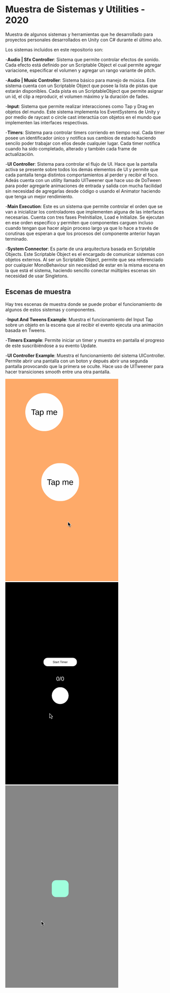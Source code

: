 # Muestra de Sistemas y Utilities - 2020

Muestra de algunos sistemas y herramientas que he desarrollado para proyectos personales desarrollados en Unity con C# durante el último año.

Los sistemas incluidos en este repositorio son:

-**Audio | Sfx Controller**: Sistema que permite controlar efectos de sonido. Cada efecto está definido por un Scriptable Object el cual permite agregar variacione,
especificar el volumen y agregar un rango variante de pitch.

-**Audio | Music Controller**: Sistema básico para manejo de música. Este sistema cuenta con un Scriptable Object que posee la lista de pistas que estarán disponibles.
Cada pista es un ScriptableObject que permite asignar un id, el clip a reproducir, el volumen máximo y la duración de fades.

-**Input**: Sistema que permite realizar interacciones como Tap y Drag en objetos del mundo. Este sistema implementa los EventSystems de Unity y por medio de raycast
o circle cast interactúa con objetos en el mundo que implementen las interfaces respectivas.

-**Timers**: Sistema para controlar timers corriendo en tiempo real. Cada timer posee un identificador único y notifica sus cambios de estado haciendo sencilo
poder trabajar con ellos desde cualquier lugar. Cada timer notifica cuando ha sido completado, alterado y también cada frame de actualización.

-**UI Controller**: Sistema para controlar el flujo de UI. Hace que la pantalla activa se presente sobre todos los demás elementos de UI y permite que cada pantalla 
tenga distintos comportamientos al perder y recibir el foco. Adeás cuenta con un utility llamado UITweener que hace uso de DoTween para poder agregarle animaciones
de entrada y salida con mucha facilidad sin necesidad de agregarlas desde código o usando el Animator haciendo que tenga un mejor rendimiento.

-**Main Execution**: Este es un sistema que permite controlar el orden que se van a inicializar los controladores que implementen alguna de las interfaces necesarias.
Cuenta con tres fases PreInitialize, Load e Initialize. Se ejecutan en ese orden específico y permiten que componentes carguen incluso cuando tengan que hacer algún
proceso largo ya que lo hace a través de corutinas que esperan a que los procesos del componente anterior hayan terminado.

-**System Connector**: Es parte de una arquitectura basada en Scriptable Objects. Este Scriptable Object es el encargado de comunicar sistemas con objetos externos.
Al ser un Scriptable Object, permite que sea referenciado por cualquier MonoBehaviour sin necesidad de estar en la misma escena en la que está el sistema, haciendo
sencillo conectar múltiples escenas sin necesidad de usar Singletons.


## Escenas de muestra

Hay tres escenas de muestra donde se puede probar el funcionamiento de algunos de estos sistemas y componentes.

-**Input And Tweens Example**: Muestra el funcionamiento del Input Tap sobre un objeto en la escena que al recibir el evento ejecuta una animación basada en Tweens.

-**Timers Example**: Permite iniciar un timer y muestra en pantalla el progreso de este suscribiéndose a su evento Update. 

-**UI Controller Example**: Muestra el funcionamiento del sistema UIController. Permite abrir una pantalla con un boton y depués abrir una segunda pantalla provocando
que la primera se oculte. Hace uso de UITweener para hacer transiciones smooth entre una otra pantalla.

![](Input.gif) ![](Timer.gif) ![](UI%20Controller.gif)

